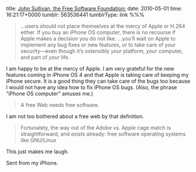 title: [John Sullivan, the Free Software Foundation:](http://arstechnica.com/apple/news/2010/04/pot-meet-kettle-a-response-to-steve-jobs-letter-on-flash.ars)
date: 2010-05-01
time: 16:21:17+0000
tumblr: 563536441
tumblrType: link
%%%

> …users should not place themselves at the mercy of Apple or H.264 either. If you buy an iPhone OS computer, there is no recourse if Apple makes a decision you do not like. 
…you’ll wait on Apple to implement any bug fixes or new features, or to take care of your security—even though it’s ostensibly *your* platform, *your* computer, and part of *your* life.

I am happy to be at the mercy of Apple. I am very grateful for the new features coming in iPhone OS 4 and that Apple is taking care of keeping my iPhone secure. It is a good thing they can take care of the bugs too because I would not have any idea how to fix iPhone OS bugs. (Also, the phrase “iPhone OS computer” amuses me.)

> A free Web needs free software. 

I am not too bothered about a free web by that definition. 

> Fortunately, the way out of the Adobe vs. Apple cage match is straightforward, and exists already: free software operating systems like GNU/Linux

This just makes me laugh. 

Sent from my iPhone.
